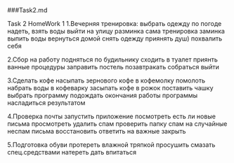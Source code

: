 ###Task2.md

Task 2 HomeWork 1
1.Вечерняя тренировка: 
выбрать одежду по погоде 
надеть, 
взять воды 
выйти на улицу 
разминка 
сама тренировка 
заминка 
выпить воды 
вернуться домой 
снять одежду 
приянять душ) 
похвалить себя

2.Сбор на работу 
подняться по будильнику 
сходить в туалет 
приянть ванные процедуры 
заправить постель 
позавтракать 
собраться 
выйти

3.Сделать кофе насыпать зернового кофе в кофемолку помолоть набрать воды в кофеварку засыпать кофе в рожок поставить чашку выбрать программу подождать окончания работы программы насладиться результатом

4.Проверка почты запустить приложение посмотреть есть ли новые письма просмотреть удалить спам проверить папку спам на случайные неспам письма восстановить ответить на важные закрыть

5.Подготовка обуви протереть влажной тряпкой просушить смазать спец.средствами натереть дать впитаться

